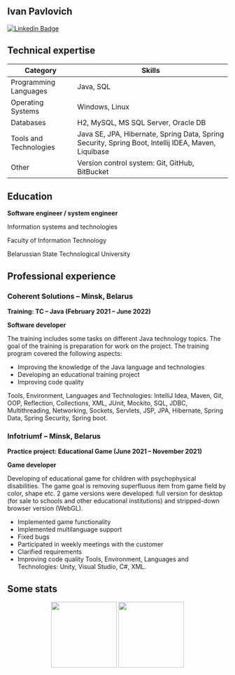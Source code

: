 <!--
View counter: https://github.com/antonkomarev/github-profile-views-counter/blob/master/README.md
Reset the views counter (login using GitHub): https://yhype.me/ghpvc
GitHub emoji list: https://github.com/ikatyang/emoji-cheat-sheet#readme
How to write Readme.md: https://gist.github.com/Jekins/2bf2d0638163f1294637#Emphasis
-->

## Ivan Pavlovich

[![Linkedin Badge](https://img.shields.io/badge/-Ivanshka-blue?style=flat&logo=Linkedin&logoColor=white)](https://www.linkedin.com/in/ivanshka)

## Technical expertise
| Category | Skills |
| ------ | ------ |
| Programming Languages | Java, SQL |
| Operating Systems | Windows, Linux |
| Databases | H2, MySQL, MS SQL Server, Oracle DB |
| Tools and Technologies | Java SE, JPA, Hibernate, Spring Data, Spring Security, Spring Boot, Intellij IDEA, Maven, Liquibase |
| Other | Version control system: Git, GitHub, BitBucket |

## Education

**Software engineer / system engineer**

Information systems and technologies

Faculty of Information Technology

Belarussian State Technological University

## Professional experience

### Coherent Solutions – Minsk, Belarus

**Training: TC – Java (February 2021 – June 2022)**

**Software developer**

The training includes some tasks on different Java technology topics. The goal of the training is preparation for work on the project. The training program covered the following aspects:
 
* Improving the knowledge of the Java language and technologies
* Developing an educational training project
* Improving code quality

Tools, Environment, Languages and Technologies: IntelliJ Idea, Maven, Git, OOP, Reflection, Collections, XML, JUnit, Mockito, SQL, JDBC, Multithreading, Networking, Sockets, Servlets, JSP, JPA, Hibernate, Spring Data, Spring Security, Spring boot.


### Infotriumf – Minsk, Belarus

**Practice project: Educational Game (June 2021 – November 2021)**

**Game developer**

Developing of educational game for children with psychophysical disabilities. The game goal is removing superfluous item from game field by color, shape etc. 2 game versions were developed: full version for desktop (for sale to schools and other educational institutions) and stripped-down browser version (WebGL).
 
* Implemented game functionality
* Implemented multilanguage support
* Fixed bugs
* Participated in weekly meetings with the customer
* Clarified requirements
* Improving code quality
Tools, Environment, Languages and Technologies: Unity, Visual Studio, C#, XML.

## Some stats
<p align='center'>
   <a href="https://github-readme-stats.vercel.app/api?username=Ivanshka&show_icons=true&count_private=true"><img
           height=150
           src="https://github-readme-stats.vercel.app/api?username=Ivanshka&show_icons=true&count_private=true"/></a>
   <a href="https://github.com/Ivanshka/github-readme-stats"><img height=150
                                                                  src="https://github-readme-stats.vercel.app/api/top-langs/?username=Ivanshka&layout=compact"/></a>
</p>
